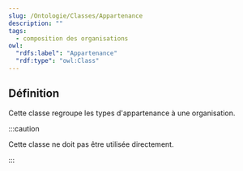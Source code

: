 ```yaml
---
slug: /Ontologie/Classes/Appartenance
description: ""
tags:
  - composition des organisations
owl:
  "rdfs:label": "Appartenance"
  "rdf:type": "owl:Class"
---
```


<OntologyTable frontMatter={frontMatter}/>

## Définition

Cette classe regroupe les types d'appartenance à une organisation.

:::caution

Cette classe ne doit pas être utilisée directement.

:::
